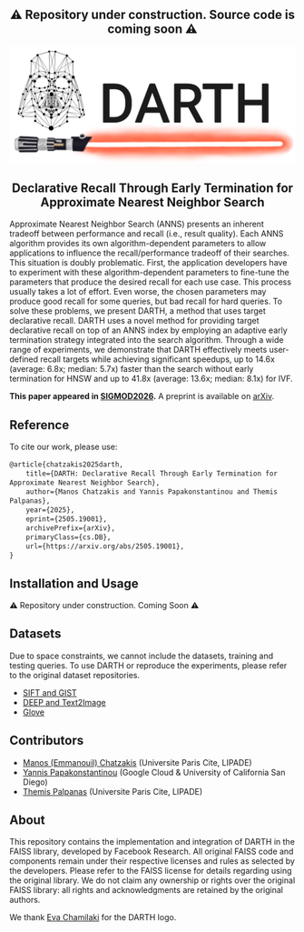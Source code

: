 
<h2 align="center">⚠️ Repository under construction. Source code is coming soon ⚠️ </h2>

<p align="center">
<img width="600" src="./assets/darth-logo.png"/>
</p>


<!--<h1 align="center">DARTH</h1>-->
<h2 align="center">Declarative Recall Through Early Termination for Approximate Nearest Neighbor Search</h2>

Approximate Nearest Neighbor Search (ANNS) presents an inherent tradeoff between performance and recall (i.e., result quality). Each ANNS algorithm provides its own algorithm-dependent parameters to allow applications to influence the recall/performance tradeoff of their searches. This situation is doubly problematic. 
First, the application developers have to experiment with these algorithm-dependent parameters to fine-tune the parameters that produce the desired recall for each use case. 
This process usually takes a lot of effort. Even worse, the chosen parameters may produce good recall for some queries, but bad recall for hard queries. 
To solve these problems, we present DARTH, a method that uses target declarative recall. DARTH uses a novel method for providing target declarative recall on top of an ANNS index by employing an adaptive early termination strategy integrated into the search algorithm. 
Through a wide range of experiments, we demonstrate that DARTH effectively meets user-defined recall targets while achieving significant speedups, up to 14.6x (average: 6.8x; median: 5.7x) faster than the search without early termination for HNSW and up to 41.8x (average: 13.6x; median: 8.1x) for IVF. 

<b>This paper appeared in [SIGMOD2026](https://2026.sigmod.org/).</b> A preprint is available on [arXiv](https://arxiv.org/abs/2505.19001v1#).

## Reference
To cite our work, please use:
```
@article{chatzakis2025darth,
    title={DARTH: Declarative Recall Through Early Termination for Approximate Nearest Neighbor Search}, 
    author={Manos Chatzakis and Yannis Papakonstantinou and Themis Palpanas},
    year={2025},
    eprint={2505.19001},
    archivePrefix={arXiv},
    primaryClass={cs.DB},
    url={https://arxiv.org/abs/2505.19001}, 
}
```

## Installation and Usage

⚠️ Repository under construction. Coming Soon ⚠️
<!--
To use DARTH for C++, FAISS and its corresponding dependencies (e.g., CMake) should be installed. Please refer to [FAISS installation manual](todo) for this.
On top of FAISS, DARTH requires an active installation of [LightGBM](todo) library visible in the PATH.

If you are interested in reproducing the graphs or training the models from scratch, please install the required Python packages:
```bash
pip install -r requirements.txt
```

Pretrained models from the paper are provided in the [models](./todo) directory.

To compile DARTH with FAISS, use:
```bash
cmake -B build -S . # You may include/exclude any modular part of FAISS in the compilation, e.g., -DFAISS_ENABLE_GPU=OFF -DBUILD_SHARED_LIBS=ON
make -C build -j faiss # Build FAISS with DARTH
make -C build -j darth-demos # To compile some demo scripts for DARTH
```

Usage examples and demos are located under the [darth-demos](todo). The scripts for the experiments we performed in the original paper can be found under the [experiments](todo) directory. 
-->

## Datasets
Due to space constraints, we cannot include the datasets, training and testing queries. To use DARTH or reproduce the experiments, please refer to the original dataset repositories. 
* [SIFT and GIST](http://corpus-texmex.irisa.fr/)
* [DEEP and Text2Image](https://research.yandex.com/blog/benchmarks-for-billion-scale-similarity-search)
* [Glove](https://nlp.stanford.edu/projects/glove/)

## Contributors
* [Manos (Emmanouil) Chatzakis](https://mchatzakis.github.io/) (Universite Paris Cite, LIPADE)
* [Yannis Papakonstantinou](https://www.linkedin.com/in/yannispapakonstantinou/) (Google Cloud & University of California San Diego)
* [Themis Palpanas](https://helios2.mi.parisdescartes.fr/~themisp/) (Universite Paris Cite, LIPADE)


## About
This repository contains the implementation and integration of DARTH in the FAISS library, developed by Facebook Research. 
All original FAISS code and components remain under their respective licenses and rules as selected by the developers. 
Please refer to the FAISS license for details regarding using the original library. 
We do not claim any ownership or rights over the original FAISS library: all rights and acknowledgments are retained by the original authors.

We thank [Eva Chamilaki](https://evachamilaki.github.io/index.html) for the DARTH logo.
